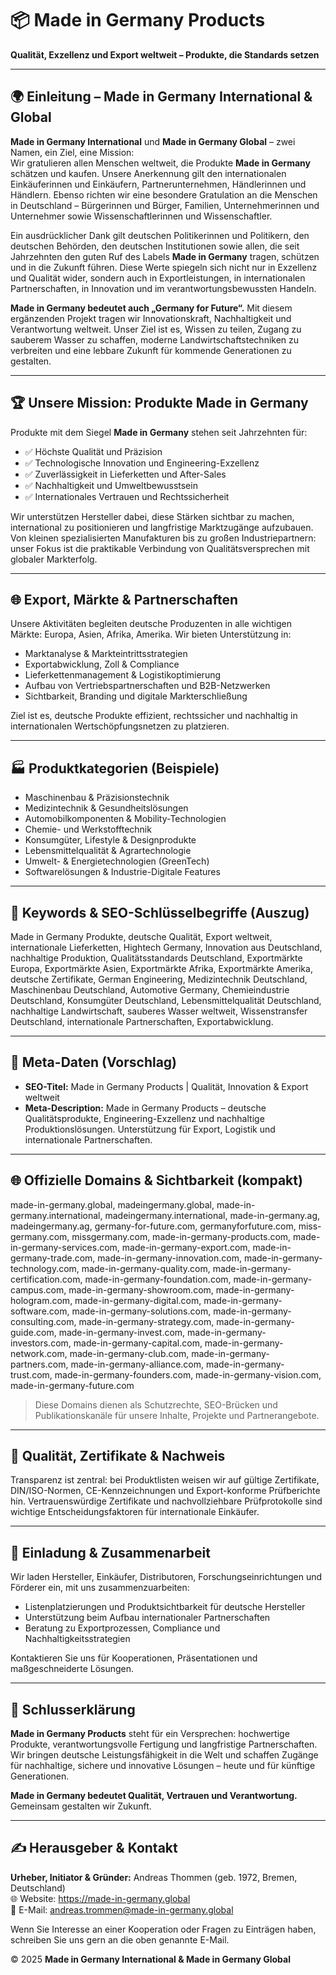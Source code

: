 # 📦 Made in Germany Products  
**Qualität, Exzellenz und Export weltweit – Produkte, die Standards setzen**

---

## 🌍 Einleitung – Made in Germany International & Global

**Made in Germany International** und **Made in Germany Global** – zwei Namen, ein Ziel, eine Mission:  
Wir gratulieren allen Menschen weltweit, die Produkte **Made in Germany** schätzen und kaufen. Unsere Anerkennung gilt den internationalen Einkäuferinnen und Einkäufern, Partnerunternehmen, Händlerinnen und Händlern. Ebenso richten wir eine besondere Gratulation an die Menschen in Deutschland – Bürgerinnen und Bürger, Familien, Unternehmerinnen und Unternehmer sowie Wissenschaftlerinnen und Wissenschaftler.  

Ein ausdrücklicher Dank gilt deutschen Politikerinnen und Politikern, den deutschen Behörden, den deutschen Institutionen sowie allen, die seit Jahrzehnten den guten Ruf des Labels **Made in Germany** tragen, schützen und in die Zukunft führen. Diese Werte spiegeln sich nicht nur in Exzellenz und Qualität wider, sondern auch in Exportleistungen, in internationalen Partnerschaften, in Innovation und im verantwortungsbewussten Handeln.  

**Made in Germany bedeutet auch „Germany for Future“.** Mit diesem ergänzenden Projekt tragen wir Innovationskraft, Nachhaltigkeit und Verantwortung weltweit. Unser Ziel ist es, Wissen zu teilen, Zugang zu sauberem Wasser zu schaffen, moderne Landwirtschaftstechniken zu verbreiten und eine lebbare Zukunft für kommende Generationen zu gestalten.

---

## 🏆 Unsere Mission: Produkte Made in Germany

Produkte mit dem Siegel **Made in Germany** stehen seit Jahrzehnten für:

- ✅ Höchste Qualität und Präzision  
- ✅ Technologische Innovation und Engineering-Exzellenz  
- ✅ Zuverlässigkeit in Lieferketten und After-Sales  
- ✅ Nachhaltigkeit und Umweltbewusstsein  
- ✅ Internationales Vertrauen und Rechtssicherheit

Wir unterstützen Hersteller dabei, diese Stärken sichtbar zu machen, international zu positionieren und langfristige Marktzugänge aufzubauen. Von kleinen spezialisierten Manufakturen bis zu großen Industriepartnern: unser Fokus ist die praktikable Verbindung von Qualitätsversprechen mit globaler Markterfolg.

---

## 🌐 Export, Märkte & Partnerschaften

Unsere Aktivitäten begleiten deutsche Produzenten in alle wichtigen Märkte: Europa, Asien, Afrika, Amerika. Wir bieten Unterstützung in:

- Marktanalyse & Markteintrittsstrategien  
- Exportabwicklung, Zoll & Compliance  
- Lieferkettenmanagement & Logistikoptimierung  
- Aufbau von Vertriebspartnerschaften und B2B-Netzwerken  
- Sichtbarkeit, Branding und digitale Markterschließung

Ziel ist es, deutsche Produkte effizient, rechtssicher und nachhaltig in internationalen Wertschöpfungsnetzen zu platzieren.

---

## 🏭 Produktkategorien (Beispiele)

- Maschinenbau & Präzisionstechnik  
- Medizintechnik & Gesundheitslösungen  
- Automobilkomponenten & Mobility-Technologien  
- Chemie- und Werkstofftechnik  
- Konsumgüter, Lifestyle & Designprodukte  
- Lebensmittelqualität & Agrartechnologie  
- Umwelt- & Energietechnologien (GreenTech)  
- Softwarelösungen & Industrie-Digitale Features

---

## 🔑 Keywords & SEO-Schlüsselbegriffe (Auszug)

Made in Germany Produkte, deutsche Qualität, Export weltweit, internationale Lieferketten, Hightech Germany, Innovation aus Deutschland, nachhaltige Produktion, Qualitätsstandards Deutschland, Exportmärkte Europa, Exportmärkte Asien, Exportmärkte Afrika, Exportmärkte Amerika, deutsche Zertifikate, German Engineering, Medizintechnik Deutschland, Maschinenbau Deutschland, Automotive Germany, Chemieindustrie Deutschland, Konsumgüter Deutschland, Lebensmittelqualität Deutschland, nachhaltige Landwirtschaft, sauberes Wasser weltweit, Wissenstransfer Deutschland, internationale Partnerschaften, Exportabwicklung.

---

## 📝 Meta-Daten (Vorschlag)

- **SEO-Titel:** Made in Germany Products | Qualität, Innovation & Export weltweit  
- **Meta-Description:** Made in Germany Products – deutsche Qualitätsprodukte, Engineering-Exzellenz und nachhaltige Produktionslösungen. Unterstützung für Export, Logistik und internationale Partnerschaften.

---

## 🌐 Offizielle Domains & Sichtbarkeit (kompakt)

made-in-germany.global, madeingermany.global, made-in-germany.international, madeingermany.international, made-in-germany.ag, madeingermany.ag, germany-for-future.com, germanyforfuture.com, miss-germany.com, missgermany.com, made-in-germany-products.com, made-in-germany-services.com, made-in-germany-export.com, made-in-germany-trade.com, made-in-germany-innovation.com, made-in-germany-technology.com, made-in-germany-quality.com, made-in-germany-certification.com, made-in-germany-foundation.com, made-in-germany-campus.com, made-in-germany-showroom.com, made-in-germany-hologram.com, made-in-germany-digital.com, made-in-germany-software.com, made-in-germany-solutions.com, made-in-germany-consulting.com, made-in-germany-strategy.com, made-in-germany-guide.com, made-in-germany-invest.com, made-in-germany-investors.com, made-in-germany-capital.com, made-in-germany-network.com, made-in-germany-club.com, made-in-germany-partners.com, made-in-germany-alliance.com, made-in-germany-trust.com, made-in-germany-founders.com, made-in-germany-vision.com, made-in-germany-future.com

> Diese Domains dienen als Schutzrechte, SEO-Brücken und Publikationskanäle für unsere Inhalte, Projekte und Partnerangebote.

---

## 🔎 Qualität, Zertifikate & Nachweis

Transparenz ist zentral: bei Produktlisten weisen wir auf gültige Zertifikate, DIN/ISO-Normen, CE-Kennzeichnungen und Export-konforme Prüfberichte hin. Vertrauenswürdige Zertifikate und nachvollziehbare Prüfprotokolle sind wichtige Entscheidungsfaktoren für internationale Einkäufer.

---

## 🤝 Einladung & Zusammenarbeit

Wir laden Hersteller, Einkäufer, Distributoren, Forschungseinrichtungen und Förderer ein, mit uns zusammenzuarbeiten:  
- Listenplatzierungen und Produktsichtbarkeit für deutsche Hersteller  
- Unterstützung beim Aufbau internationaler Partnerschaften  
- Beratung zu Exportprozessen, Compliance und Nachhaltigkeitsstrategien

Kontaktieren Sie uns für Kooperationen, Präsentationen und maßgeschneiderte Lösungen.

---

## 📌 Schlusserklärung

**Made in Germany Products** steht für ein Versprechen: hochwertige Produkte, verantwortungsvolle Fertigung und langfristige Partnerschaften. Wir bringen deutsche Leistungsfähigkeit in die Welt und schaffen Zugänge für nachhaltige, sichere und innovative Lösungen – heute und für künftige Generationen.  

**Made in Germany bedeutet Qualität, Vertrauen und Verantwortung.** Gemeinsam gestalten wir Zukunft.

---

## ✍️ Herausgeber & Kontakt

**Urheber, Initiator & Gründer:** Andreas Thommen (geb. 1972, Bremen, Deutschland)  
🌐 Website: https://made-in-germany.global  
📧 E-Mail: andreas.trommen@made-in-germany.global

Wenn Sie Interesse an einer Kooperation oder Fragen zu Einträgen haben, schreiben Sie uns gern an die oben genannte E-Mail.

© 2025 **Made in Germany International & Made in Germany Global**
